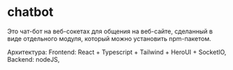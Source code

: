 # chatbot


Это чат-бот на веб-сокетах для общения на веб-сайте, сделанный в виде отдельного модуля, который можно установить npm-пакетом.

Архитектура:
Frontend: React + Typescript + Tailwind + HeroUI + SocketIO,
Backend: nodeJS,
